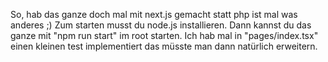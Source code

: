 So, hab das ganze doch mal mit next.js gemacht statt php ist mal was anderes ;) 
Zum starten musst du node.js installieren. Dann kannst du das ganze mit "npm run start" im root starten. Ich hab mal in "pages/index.tsx" einen kleinen test implementiert das müsste man dann natürlich erweitern.
